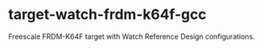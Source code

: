 # target-watch-frdm-k64f-gcc
Freescale FRDM-K64F target with Watch Reference Design configurations.
